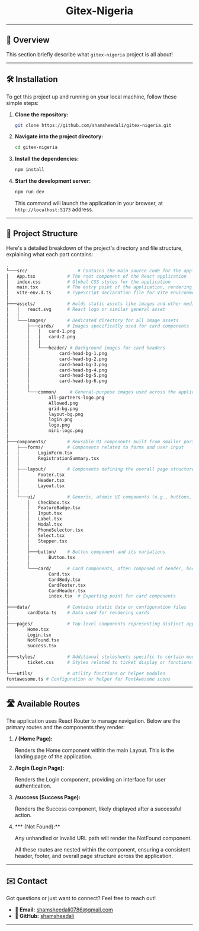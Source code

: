 <h1 align="center">Gitex-Nigeria</h1>

---

## 🚀 Overview

This section briefly describe what `gitex-nigeria` project is all about!

---

## 🛠️ Installation

To get this project up and running on your local machine, follow these simple steps:

1.  **Clone the repository:**

    ```bash
    git clone https://github.com/shamsheedali/gitex-nigeria.git
    ```

2.  **Navigate into the project directory:**

    ```bash
    cd gitex-nigeria
    ```

3.  **Install the dependencies:**

    ```bash
    npm install
    ```

4.  **Start the development server:**

    ```bash
    npm run dev
    ```

    This command will launch the application in your browser, at `http://localhost:5173` address.

---

## 📂 Project Structure

Here's a detailed breakdown of the project's directory and file structure, explaining what each part contains:
```bash
.
└───src/                   # Contains the main source code for the application
│   App.tsx            # The root component of the React application
│   index.css          # Global CSS styles for the application
│   main.tsx           # The entry point of the application, rendering the App component
│   vite-env.d.ts      # TypeScript declaration file for Vite environment variables
│
├───assets/            # Holds static assets like images and other media
│   │   react.svg      # React logo or similar general asset
│   │
│   └───images/        # Dedicated directory for all image assets
│       ├───cards/     # Images specifically used for card components
│       │   │   card-1.png
│       │   │   card-2.png
│       │   │
│       │   └───header/ # Background images for card headers
│       │           card-head-bg-1.png
│       │           card-head-bg-2.png
│       │           card-head-bg-3.png
│       │           card-head-bg-4.png
│       │           card-head-bg-5.png
│       │           card-head-bg-6.png
│       │
│       └───common/     # General-purpose images used across the application
│               all-partners-logo.png
│               Allowed.png
│               grid-bg.png
│               layout-bg.png
│               login.png
│               logo.png
│               mini-logo.png
│
├───components/        # Reusable UI components built from smaller parts
│   ├───forms/         # Components related to forms and user input
│   │       LoginForm.tsx
│   │       RegistrationSummary.tsx
│   │
│   ├───layout/        # Components defining the overall page structure (header, footer, main layout)
│   │       Footer.tsx
│   │       Header.tsx
│   │       Layout.tsx
│   │
│   └───ui/            # Generic, atomic UI components (e.g., buttons, inputs, cards)
│       │   Checkbox.tsx
│       │   FeatureBadge.tsx
│       │   Input.tsx
│       │   Label.tsx
│       │   Modal.tsx
│       │   PhoneSelector.tsx
│       │   Select.tsx
│       │   Stepper.tsx
│       │
│       ├───button/    # Button component and its variations
│       │       Button.tsx
│       │
│       └───card/      # Card components, often composed of header, body, and footer
│               Card.tsx
│               CardBody.tsx
│               CardFooter.tsx
│               CardHeader.tsx
│               index.tsx  # Exporting point for card components
│
├───data/              # Contains static data or configuration files
│       cardData.ts    # Data used for rendering cards
│
├───pages/             # Top-level components representing distinct application pages or views
│       Home.tsx
│       Login.tsx
│       NotFound.tsx
│       Success.tsx
│
├───styles/            # Additional stylesheets specific to certain modules or features
│       ticket.css     # Styles related to ticket display or functionality
│
└───utils/             # Utility functions or helper modules
fontawesome.ts # Configuration or helper for FontAwesome icons
```
---
## 🛣️ Available Routes

The application uses React Router to manage navigation. Below are the primary routes and the components they render:

1.  **/ (Home Page):**


    Renders the Home component within the main Layout. This is the landing page of the application.


2.  **/login (Login Page):**

    Renders the Login component, providing an interface for user authentication.


3.  **/success (Success Page):**

    Renders the Success component, likely displayed after a successful action.

4.  *** (Not Found):**

    Any unhandled or invalid URL path will render the NotFound component.

    All these routes are nested within the <Layout /> component, ensuring a consistent header, footer, and overall page structure across the application.

---

## ✉️ Contact

Got questions or just want to connect? Feel free to reach out!

* **📧 Email:** shamsheedali0786@gmail.com
* **📌 GitHub:** [shamsheedali](https://github.com/shamsheedali)

---
